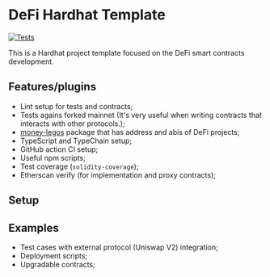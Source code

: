 # DeFi Hardhat Template

[![Tests](https://github.com/marcelomorgado/defi-hardhat-template/actions/workflows/main.yml/badge.svg)](https://github.com/marcelomorgado/defi-hardhat-template/actions/workflows/main.yml)

This is a Hardhat project template focused on the DeFi smart contracts development.

## Features/plugins

- Lint setup for tests and contracts;
- Tests agains forked mainnet (It's very useful when writing contracts that interacts with other protocols.);
- [money-legos](https://github.com/studydefi/money-legos) package that has address and abis of DeFi projects;
- TypeScript and TypeChain setup;
- GitHub action CI setup;
- Useful npm scripts;
- Test coverage (`solidity-coverage`);
- Etherscan verify (for implementation and proxy contracts);

## Setup

## Examples

- Test cases with external protocol (Uniswap V2) integration;
- Deployment scripts;
- Upgradable contracts;
